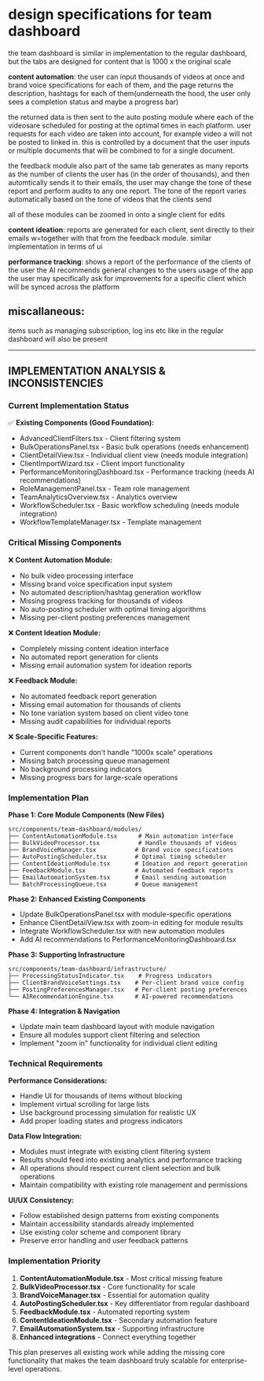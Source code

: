 # design specifications for team dashboard
the team dashboard is similar in implementation to the regular dashboard, but the tabs are designed for content that is 1000 x the original scale

**content automation**:
the user can input thousands of videos at once and brand voice specifications for each of them, and the page returns the description, hashtags for each of them(underneath the hood, the user only sees a completion status and maybe a progress bar)

the returned data is then sent to the auto posting module where each of the videosare scheduled for posting at the optimal times in each platform. user requests for each video are taken into account, for example video a will not be posted to linked in. this is controlled by a document that the user inputs or multiple documents that will be combined to for a single document.

the feedback module also part of the same tab generates as many reports as the number of clients the user has (in the order of thousands), and then automtically sends it to their emails, the user may change the tone of these report and perform audits to any one report. The tone of the report varies automatically based on the tone of videos that the clients send

all of these modules can be zoomed in onto a single client for edits

**content ideation**:
reports are generated for each client, sent directly to their emails w=together with that from the feedback module. similar implementation in terms of ui

**performance tracking**:
shows a report of the performance of the clients of the user
the AI recommends general changes to the users usage of the app
the user may specifically ask for improvements for a specific client which will be synced across the platform

## miscallaneous:
items such as managing subscription, log ins etc like in the regular dashboard will also be present

---

## IMPLEMENTATION ANALYSIS & INCONSISTENCIES

### Current Implementation Status
✅ **Existing Components (Good Foundation):**
- AdvancedClientFilters.tsx - Client filtering system
- BulkOperationsPanel.tsx - Basic bulk operations (needs enhancement)
- ClientDetailView.tsx - Individual client view (needs module integration)
- ClientImportWizard.tsx - Client import functionality
- PerformanceMonitoringDashboard.tsx - Performance tracking (needs AI recommendations)
- RoleManagementPanel.tsx - Team role management
- TeamAnalyticsOverview.tsx - Analytics overview
- WorkflowScheduler.tsx - Basic workflow scheduling (needs module integration)
- WorkflowTemplateManager.tsx - Template management

### Critical Missing Components

❌ **Content Automation Module:**
- No bulk video processing interface
- Missing brand voice specification input system
- No automated description/hashtag generation workflow
- Missing progress tracking for thousands of videos
- No auto-posting scheduler with optimal timing algorithms
- Missing per-client posting preferences management

❌ **Content Ideation Module:**
- Completely missing content ideation interface
- No automated report generation for clients
- Missing email automation system for ideation reports

❌ **Feedback Module:**
- No automated feedback report generation
- Missing email automation for thousands of clients
- No tone variation system based on client video tone
- Missing audit capabilities for individual reports

❌ **Scale-Specific Features:**
- Current components don't handle "1000x scale" operations
- Missing batch processing queue management
- No background processing indicators
- Missing progress bars for large-scale operations

### Implementation Plan

**Phase 1: Core Module Components (New Files)**
```
src/components/team-dashboard/modules/
├── ContentAutomationModule.tsx      # Main automation interface
├── BulkVideoProcessor.tsx           # Handle thousands of videos
├── BrandVoiceManager.tsx           # Brand voice specifications
├── AutoPostingScheduler.tsx        # Optimal timing scheduler
├── ContentIdeationModule.tsx       # Ideation and report generation
├── FeedbackModule.tsx              # Automated feedback reports
├── EmailAutomationSystem.tsx       # Email sending automation
└── BatchProcessingQueue.tsx        # Queue management
```

**Phase 2: Enhanced Existing Components**
- Update BulkOperationsPanel.tsx with module-specific operations
- Enhance ClientDetailView.tsx with zoom-in editing for module results
- Integrate WorkflowScheduler.tsx with new automation modules
- Add AI recommendations to PerformanceMonitoringDashboard.tsx

**Phase 3: Supporting Infrastructure**
```
src/components/team-dashboard/infrastructure/
├── ProcessingStatusIndicator.tsx    # Progress indicators
├── ClientBrandVoiceSettings.tsx    # Per-client brand voice config
├── PostingPreferencesManager.tsx   # Per-client posting preferences
└── AIRecommendationEngine.tsx      # AI-powered recommendations
```

**Phase 4: Integration & Navigation**
- Update main team dashboard layout with module navigation
- Ensure all modules support client filtering and selection
- Implement "zoom in" functionality for individual client editing

### Technical Requirements

**Performance Considerations:**
- Handle UI for thousands of items without blocking
- Implement virtual scrolling for large lists
- Use background processing simulation for realistic UX
- Add proper loading states and progress indicators

**Data Flow Integration:**
- Modules must integrate with existing client filtering system
- Results should feed into existing analytics and performance tracking
- All operations should respect current client selection and bulk operations
- Maintain compatibility with existing role management and permissions

**UI/UX Consistency:**
- Follow established design patterns from existing components
- Maintain accessibility standards already implemented
- Use existing color scheme and component library
- Preserve error handling and user feedback patterns

### Implementation Priority

1. **ContentAutomationModule.tsx** - Most critical missing feature
2. **BulkVideoProcessor.tsx** - Core functionality for scale
3. **BrandVoiceManager.tsx** - Essential for automation quality
4. **AutoPostingScheduler.tsx** - Key differentiator from regular dashboard
5. **FeedbackModule.tsx** - Automated reporting system
6. **ContentIdeationModule.tsx** - Secondary automation feature
7. **EmailAutomationSystem.tsx** - Supporting infrastructure
8. **Enhanced integrations** - Connect everything together

This plan preserves all existing work while adding the missing core functionality that makes the team dashboard truly scalable for enterprise-level operations.